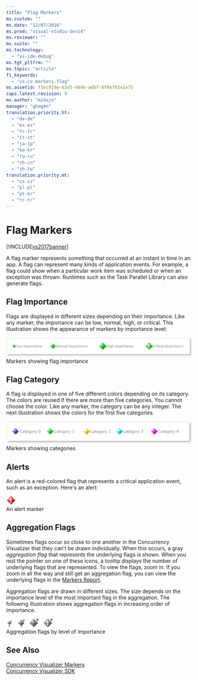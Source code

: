 ```yaml
---
title: "Flag Markers"
ms.custom: ""
ms.date: "12/07/2016"
ms.prod: "visual-studio-dev14"
ms.reviewer: ""
ms.suite: ""
ms.technology: 
  - "vs-ide-debug"
ms.tgt_pltfrm: ""
ms.topic: "article"
f1_keywords: 
  - "vs.cv.markers.flag"
ms.assetid: f3ec919e-63e5-484b-adbf-8f0e79342e75
caps.latest.revision: 9
ms.author: "mikejo"
manager: "ghogen"
translation.priority.ht: 
  - "de-de"
  - "es-es"
  - "fr-fr"
  - "it-it"
  - "ja-jp"
  - "ko-kr"
  - "ru-ru"
  - "zh-cn"
  - "zh-tw"
translation.priority.mt: 
  - "cs-cz"
  - "pl-pl"
  - "pt-br"
  - "tr-tr"
---
```

# Flag Markers
[!INCLUDE[vs2017banner](../code-quality/includes/vs2017banner.md)]

A flag marker represents something that occurred at an instant in time in an app. A flag can represent many kinds of application events. For example, a flag could show when a particular work item was scheduled or when an exception was thrown. Runtimes such as the Task Parallel Library can also generate flags.  
  
## Flag Importance  
 Flags are displayed in different sizes depending on their importance. Like any marker, the importance can be low, normal, high, or critical.  This illustration shows the appearance of markers by importance level:  
  
 ![Low, Normal, High, and Critical importance markers](../profiling/media/cvmarkerimportance.png "CVMarkerImportance")  
Markers showing flag importance  
  
## Flag Category  
 A flag is displayed in one of five different colors depending on its category. The colors are reused if there are more than five categories. You cannot choose the color. Like any marker, the category can be any integer. The next illustration shows the colors for the first five categories.  
  
 ![Five colors of category markers](../profiling/media/cvmarkercategory.png "CVMarkerCategory")  
Markers showing categories  
  
## Alerts  
 An alert is a red-colored flag that represents a critical application event, such as an exception.  Here's an alert:  
  
 ![The Concurrency Visualizer Alert Marker](../profiling/media/cvmarkeralert.png "CVMarkerAlert")  
An alert marker  
  
## Aggregation Flags  
 Sometimes flags occur so close to one another in the Concurrency Visualizer that they can’t be drawn individually. When this occurs, a gray *aggregation flag* that represents the underlying flags is shown. When you rest the pointer on one of these icons, a tooltip displays the number of underlying flags that are represented. To view the flags, zoom in. If you zoom in all the way and still get an aggregation flag, you can view the underlying flags in the [Markers Report](../profiling/markers-report.md).  
  
 Aggregation flags are drawn in different sizes. The size depends on the importance level of the most important flag in the aggregation. The following illustration shows aggregation flags in increasing order of importance.  
  
 ![Aggregate flags showing four levels of importance](../profiling/media/cvmarkeraggregate.png "CVMarkerAggregate")  
Aggregation flags by level of importance  
  
## See Also  
 [Concurrency Visualizer Markers](../profiling/concurrency-visualizer-markers.md)   
 [Concurrency Visualizer SDK](../profiling/concurrency-visualizer-sdk.md)
